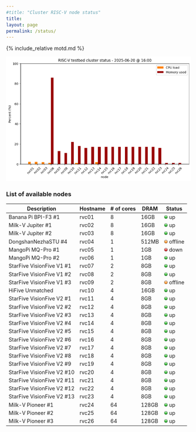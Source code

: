```yaml
---
#title: "Cluster RISC-V node status"
title:
layout: page
permalink: /status/
---
```


{% include_relative motd.md %}

<img src="/images/cluster_status.png"/>

### List of available nodes

| Description  | Hostname | # of cores | DRAM | Status |
| ------------- | ------------- |  ------------- | ------------- | ------------- | 
| Banana Pi BPI-F3 #1 | rvc01 | 8 | 16GB | <img src="/images/on.png" alt="green light" width="10"/> up |
| Milk-V Jupiter #1 | rvc02 | 8 | 16GB | <img src="/images/on.png" alt="green light" width="10"/> up |
| Milk-V Jupiter #2 | rvc03 | 8 | 16GB | <img src="/images/on.png" alt="green light" width="10"/> up |
| DongshanNezhaSTU #4 | rvc04 | 1 | 512MB | <img src="/images/amber.png" alt="amber light" width="10"/> offline |
| MangoPi MQ-Pro #1 | rvc05 | 1 | 1GB | <img src="/images/off.png" alt="red light" width="10"/> down |
| MangoPi MQ-Pro #2 | rvc06 | 1 | 1GB | <img src="/images/on.png" alt="green light" width="10"/> up |
| StarFive VisionFive V1 #1 | rvc07 | 2 | 8GB | <img src="/images/on.png" alt="green light" width="10"/> up |
| StarFive VisionFive V1 #2 | rvc08 | 2 | 8GB | <img src="/images/on.png" alt="green light" width="10"/> up |
| StarFive VisionFive V1 #3 | rvc09 | 2 | 8GB | <img src="/images/amber.png" alt="amber light" width="10"/> offline |
| HiFive Unmatched  | rvc10 | 4 | 16GB | <img src="/images/on.png" alt="green light" width="10"/> up |
| StarFive VisionFive V2 #1 | rvc11 | 4 | 8GB | <img src="/images/on.png" alt="green light" width="10"/> up |
| StarFive VisionFive V2 #2 | rvc12 | 4 | 8GB | <img src="/images/on.png" alt="green light" width="10"/> up |
| StarFive VisionFive V2 #3 | rvc13 | 4 | 8GB | <img src="/images/on.png" alt="green light" width="10"/> up |
| StarFive VisionFive V2 #4 | rvc14| 4 | 8GB | <img src="/images/on.png" alt="green light" width="10"/> up |
| StarFive VisionFive V2 #5 | rvc15 | 4 | 8GB | <img src="/images/on.png" alt="green light" width="10"/> up |
| StarFive VisionFive V2 #6 | rvc16 | 4 | 8GB | <img src="/images/on.png" alt="green light" width="10"/> up |
| StarFive VisionFive V2 #7 | rvc17 | 4 | 8GB | <img src="/images/on.png" alt="green light" width="10"/> up |
| StarFive VisionFive V2 #8 | rvc18 | 4 | 8GB | <img src="/images/on.png" alt="green light" width="10"/> up |
| StarFive VisionFive V2 #9 | rvc19 | 4 | 8GB | <img src="/images/on.png" alt="green light" width="10"/> up |
| StarFive VisionFive V2 #10 | rvc20 | 4 | 8GB | <img src="/images/on.png" alt="green light" width="10"/> up | 
| StarFive VisionFive V2 #11 | rvc21 | 4 | 8GB | <img src="/images/on.png" alt="green light" width="10"/> up |
| StarFive VisionFive V2 #12 | rvc22 | 4 | 8GB | <img src="/images/on.png" alt="green light" width="10"/> up |
| StarFive VisionFive V2 #13 | rvc23 | 4 | 8GB | <img src="/images/on.png" alt="green light" width="10"/> up |
| Milk-V Pioneer #1 | rvc24 | 64 | 128GB | <img src="/images/on.png" alt="green light" width="10"/> up |
| Milk-V Pioneer #2 | rvc25 | 64 | 128GB | <img src="/images/on.png" alt="green light" width="10"/> up |
| Milk-V Pioneer #3 | rvc26 | 64 | 128GB | <img src="/images/on.png" alt="green light" width="10"/> up |

